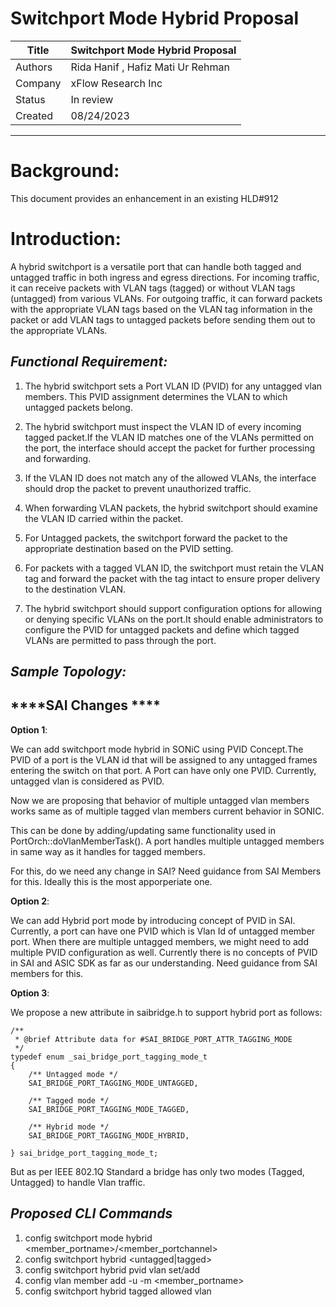 Switchport Mode Hybrid Proposal
=====================

Title    | Switchport Mode Hybrid Proposal
-------- | ---
Authors  | Rida Hanif , Hafiz Mati Ur Rehman
Company  | xFlow Research Inc
Status   | In review
Created  | 08/24/2023
----------

**Background:**
============
This document provides an enhancement in an existing HLD#912


**Introduction:**
============


A hybrid switchport is a versatile port that can handle both tagged and untagged traffic in both ingress and egress directions. For incoming traffic, it can receive packets with VLAN tags (tagged) or without VLAN tags (untagged) from various VLANs. For outgoing traffic, it can forward packets with the appropriate VLAN tags based on the VLAN tag information in the packet or add VLAN tags to untagged packets before sending them out to the appropriate VLANs.


***Functional Requirement:***
-------------------------


1. The hybrid switchport sets a Port VLAN ID (PVID) for any untagged vlan members. This PVID assignment determines the VLAN to which untagged packets belong.

2. The hybrid switchport must inspect the VLAN ID of every incoming tagged packet.If the VLAN ID matches one of the VLANs permitted on the port, the interface should accept the packet for further processing and forwarding.

3. If the VLAN ID does not match any of the allowed VLANs, the interface should drop the packet to prevent unauthorized traffic.

4. When forwarding VLAN packets, the hybrid switchport should examine the VLAN ID carried within the packet.

5. For Untagged packets, the switchport forward the packet to the appropriate destination based on the PVID setting.

6. For packets with a tagged VLAN ID, the switchport must retain the VLAN tag and forward the packet with the tag intact to ensure proper delivery to the destination VLAN.

7. The hybrid switchport should support configuration options for allowing or denying specific VLANs on the port.It should enable administrators to configure the PVID for untagged packets and define which tagged VLANs are permitted to pass through the port.



***Sample Topology:***
-------------------------




****SAI Changes ****
-------------------------

****Option 1****: 


We can add switchport mode hybrid in SONiC using PVID Concept.The PVID of a port is the VLAN id that will be assigned to any untagged frames entering the switch on that port. A Port can have only one PVID. Currently, untagged vlan is considered as PVID. 

Now we are proposing that behavior of multiple untagged vlan members works same as  of multiple tagged vlan members current behavior in SONIC.

This can be done by adding/updating same functionality used in PortOrch::doVlanMemberTask(). A port handles multiple untagged members in same way as it handles for tagged members.

For this, do we need any change in SAI? Need guidance from SAI Members for this. 
Ideally this is the most apporperiate one. 



****Option 2****: 


We can add Hybrid port mode by introducing concept of PVID in SAI. Currently, a port can have one PVID which is Vlan Id of untagged member port.  When there are multiple untagged members, we might need to add multiple PVID configuration as well. Currently there is no concepts of PVID in SAI and ASIC SDK as far as our understanding. Need guidance from SAI members for this. 



****Option 3****: 

We propose a new attribute in saibridge.h to support hybrid port as follows: 

```
/**
 * @brief Attribute data for #SAI_BRIDGE_PORT_ATTR_TAGGING_MODE
 */
typedef enum _sai_bridge_port_tagging_mode_t
{
    /** Untagged mode */
    SAI_BRIDGE_PORT_TAGGING_MODE_UNTAGGED,

    /** Tagged mode */
    SAI_BRIDGE_PORT_TAGGING_MODE_TAGGED,

    /** Hybrid mode */
    SAI_BRIDGE_PORT_TAGGING_MODE_HYBRID,

} sai_bridge_port_tagging_mode_t;

```
But as per IEEE 802.1Q Standard a bridge has only two modes (Tagged, Untagged) to handle Vlan traffic.




***Proposed CLI Commands***
-------------------------
1. config switchport mode hybrid <member_portname>/<member_portchannel>
2. config switchport hybrid <untagged|tagged>  <vid>
3. config switchport hybrid pvid vlan set/add
4. config vlan member add -u -m <vid> <member_portname>
5. config switchport hybrid tagged allowed vlan <vlan-range>

